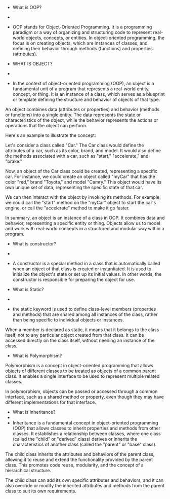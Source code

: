 - What is OOP?
-
- OOP stands for Object-Oriented Programming. It is a programming paradigm or a
  way of organizing and structuring code to represent real-world objects,
  concepts, or entities. In object-oriented programming, the focus is on
  creating objects, which are instances of classes, and defining their behavior
  through methods (functions) and properties (attributes).

- WHAT IS OBJECT?
-
- In the context of object-oriented programming (OOP), an object is a
  fundamental unit of a program that represents a real-world entity, concept, or
  thing. It is an instance of a class, which serves as a blueprint or template
  defining the structure and behavior of objects of that type.

An object combines data (attributes or properties) and behavior (methods or
functions) into a single entity. The data represents the state or
characteristics of the object, while the behavior represents the actions or
operations that the object can perform.

Here's an example to illustrate the concept:

Let's consider a class called "Car." The Car class would define the attributes
of a car, such as its color, brand, and model. It would also define the methods
associated with a car, such as "start," "accelerate," and "brake."

Now, an object of the Car class could be created, representing a specific car.
For instance, we could create an object called "myCar" that has the color "red,"
brand "Toyota," and model "Camry." This object would have its own unique set of
data, representing the specific state of that car.

We can then interact with the object by invoking its methods. For example, we
could call the "start" method on the "myCar" object to start the car's engine,
or call the "accelerate" method to make it go faster.

In summary, an object is an instance of a class in OOP. It combines data and
behavior, representing a specific entity or thing. Objects allow us to model and
work with real-world concepts in a structured and modular way within a program.

- What is constructor?
-
- A constructor is a special method in a class that is automatically called when
  an object of that class is created or instantiated. It is used to initialize
  the object's state or set up its initial values. In other words, the
  constructor is responsible for preparing the object for use.

- What is Static?
-
- the static keyword is used to define class-level members (properties and
  methods) that are shared among all instances of the class, rather than being
  specific to individual objects or instances.

When a member is declared as static, it means that it belongs to the class
itself, not to any particular object created from that class. It can be accessed
directly on the class itself, without needing an instance of the class.

- What is Polymorphism?

Polymorphism is a concept in object-oriented programming that allows objects of
different classes to be treated as objects of a common parent class. It enables
a single interface to be used to represent multiple related classes.

In polymorphism, objects can be passed or accessed through a common interface,
such as a shared method or property, even though they may have different
implementations for that interface.

- What is Inheritance?
-
- Inheritance is a fundamental concept in object-oriented programming (OOP) that
  allows classes to inherit properties and methods from other classes. It
  establishes a relationship between classes, where one class (called the
  "child" or "derived" class) derives or inherits the characteristics of another
  class (called the "parent" or "base" class).

The child class inherits the attributes and behaviors of the parent class,
allowing it to reuse and extend the functionality provided by the parent class.
This promotes code reuse, modularity, and the concept of a hierarchical
structure.

The child class can add its own specific attributes and behaviors, and it can
also override or modify the inherited attributes and methods from the parent
class to suit its own requirements.
